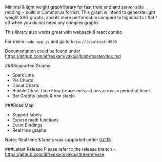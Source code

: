 Minimal & light weight graph library for fast front end and server side rending + build in CommonJs format.  This graph is intend to generate light weight SVG graphs, and its more performable compare to highcharts / flot / c3 when you do not need any complex graphs

This library also works great with webpack & react combo

For demo ```node app.js``` and go to ```http://localhost:3000```

Documentation could be found under https://github.com/alfredkam/yakojs/blob/master/doc.md

###Supported Graphs
 - Spark Line
 - Pie Charts
 - Donut Charts
 - Bubble Chart Time Flow (represents actions across a period of time)
 - Bar Graphs (stack & non stack)

###Road Map
 - Support labels
 - Expose math functions
 - Event Bindings
 - Real time graphs
 
Note:: Real time & labels was supported under <a href='https://github.com/alfredkam/yakojs/tree/v0.0.16-re20140902'>0.0.15</a>

###Latest Release
Please refer to the release branch - https://github.com/alfredkam/yakojs/tree/release
